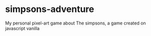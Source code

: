 # simpsons-adventure
My personal pixel-art game about The simpsons, a game created on javascript vanilla
